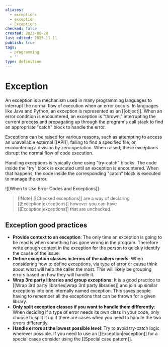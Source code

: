 ```yaml
---
aliases:
  - exceptions
  - exception
  - Exceptions
checked: false
created: 2023-08-20
last_edited: 2023-11-11
publish: true
tags:
  - programming
  - ''
type: definition
---
```

# Exception

An exception is a mechanism used in many programming languages to interrupt the normal flow of execution when an error occurs. In languages like Java and Python, an exception is represented as an [[object]]. When an error condition is encountered, an exception is "thrown," interrupting the current process and propagating up through the program's call stack to find an appropriate "catch" block to handle the error.

Exceptions can be raised for various reasons, such as attempting to access an unavailable external [[API]], failing to find a specified file, or encountering a division by zero operation. When raised, these exceptions disrupt the normal flow of code execution.

Handling exceptions is typically done using "try-catch" blocks. The code inside the "try" block is executed until an exception is encountered. When that happens, the code inside the corresponding "catch" block is executed to manage the error.

![[When to Use Error Codes and Exceptions]]

>[!Note] [[Checked exceptions]] are a way of declaring [[Exception|exceptions]] however you can have [[Exception|exceptions]] that are unchecked.

## Exception good practices

- **Provide context to an exception**: The only time an exception is going to be read is when something has gone wrong in the program. Therefore write enough context in the exception for the person to quickly identify the cause of the issue.
- **Define exception classes in terms of the callers needs**: When considering how to define exceptions, via type of error or cause think about what will help the caller the most. This will likely be grouping errors based on how they will handle it.
- **Wrap 3rd party libraries and group exceptions**: It is a good practice to [[Wrap 3rd party libraries|wrap 3rd party libraries]] and join up similar exceptions into one internally named exception. This saves people having to remember all the exceptions that can be thrown for a given library.
- **Only split exception classes if you want to handle them differently**: When deciding if a type of error needs its own class in your code, only choose to split it up if there are cases when you need to handle the two errors differently.
- **Handle errors at the lowest possible level**: Try to avoid try-catch logic wherever possible. If you need to use an [[Exception|exception]] for a special cases consider using the [[Special case pattern]].
